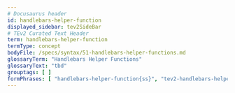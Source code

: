 ```yaml
---
# Docusaurus header
id: handlebars-helper-function
displayed_sidebar: tev2SideBar
# TEv2 Curated Text Header
term: handlebars-helper-function
termType: concept
bodyFile: /specs/syntax/51-handlebars-helper-functions.md
glossaryTerm: "Handlebars Helper Functions"
glossaryText: "tbd"
grouptags: [ ]
formPhrases: [ "handlebars-helper-function{ss}", "tev2-handlebars-helper-function{ss}", "helper-function{ss}", "tev2-helper-function{ss}" ]
---
```

